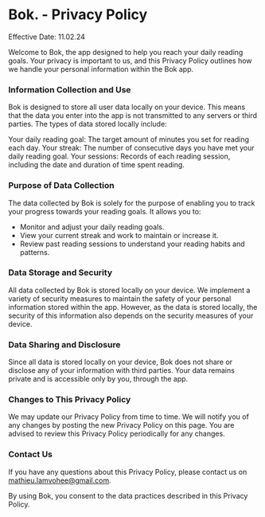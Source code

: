# Bok. - Privacy Policy

Effective Date: 11.02.24

Welcome to Bok, the app designed to help you reach your daily reading goals. Your privacy is important to us, and this Privacy Policy outlines how we handle your personal information within the Bok app.

### Information Collection and Use

Bok is designed to store all user data locally on your device. This means that the data you enter into the app is not transmitted to any servers or third parties. The types of data stored locally include:

Your daily reading goal: The target amount of minutes you set for reading each day.
Your streak: The number of consecutive days you have met your daily reading goal.
Your sessions: Records of each reading session, including the date and duration of time spent reading.

### Purpose of Data Collection

The data collected by Bok is solely for the purpose of enabling you to track your progress towards your reading goals. It allows you to:

- Monitor and adjust your daily reading goals.
- View your current streak and work to maintain or increase it.
- Review past reading sessions to understand your reading habits and patterns.

### Data Storage and Security

All data collected by Bok is stored locally on your device. We implement a variety of security measures to maintain the safety of your personal information stored within the app. However, as the data is stored locally, the security of this information also depends on the security measures of your device.

### Data Sharing and Disclosure

Since all data is stored locally on your device, Bok does not share or disclose any of your information with third parties. Your data remains private and is accessible only by you, through the app.

### Changes to This Privacy Policy

We may update our Privacy Policy from time to time. We will notify you of any changes by posting the new Privacy Policy on this page. You are advised to review this Privacy Policy periodically for any changes.

### Contact Us

If you have any questions about this Privacy Policy, please contact us on mathieu.lamvohee@gmail.com.

By using Bok, you consent to the data practices described in this Privacy Policy.
